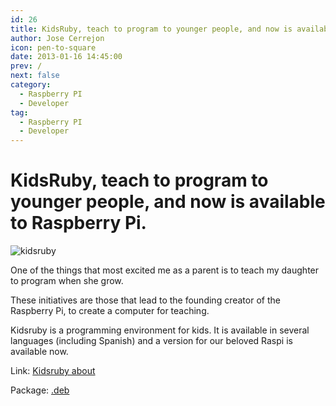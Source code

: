 ```yaml
---
id: 26
title: KidsRuby, teach to program to younger people, and now is available to Raspberry Pi.
author: Jose Cerrejon
icon: pen-to-square
date: 2013-01-16 14:45:00
prev: /
next: false
category:
  - Raspberry PI
  - Developer
tag:
  - Raspberry PI
  - Developer
---
```


# KidsRuby, teach to program to younger people, and now is available to Raspberry Pi.

![kidsruby](/images/kidsruby.jpg)

One of the things that most excited me as a parent is to teach my daughter to program when she grow.

These initiatives are those that lead to the founding creator of the Raspberry Pi, to create a computer for teaching.

Kidsruby is a programming environment for kids. It is available in several languages (including Spanish) and a version for our beloved Raspi is available now.

Link: [Kidsruby about](http://kidsruby.com/about)

Package: [.deb](https://s3.amazonaws.com/kidsruby/raspbian/kidsruby-1.3.2-armv6l.deb)